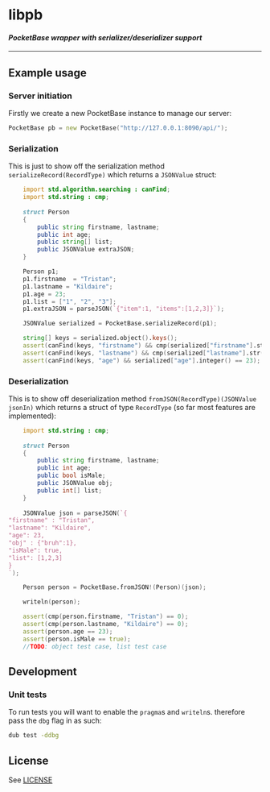 libpb
=====

#### _PocketBase wrapper with serializer/deserializer support_

----

## Example usage

### Server initiation

Firstly we create a new PocketBase instance to manage our server:

```d
PocketBase pb = new PocketBase("http://127.0.0.1:8090/api/");
```

### Serialization

This is just to show off the serialization method `serializeRecord(RecordType)` which returns a `JSONValue` struct:

```d
	import std.algorithm.searching : canFind;
	import std.string : cmp;
	
	struct Person
	{
		public string firstname, lastname;
		public int age;
		public string[] list;
		public JSONValue extraJSON;
	}

	Person p1;
	p1.firstname  = "Tristan";
	p1.lastname = "Kildaire";
	p1.age = 23;
	p1.list = ["1", "2", "3"];
	p1.extraJSON = parseJSON(`{"item":1, "items":[1,2,3]}`);

	JSONValue serialized = PocketBase.serializeRecord(p1);

	string[] keys = serialized.object().keys();
	assert(canFind(keys, "firstname") && cmp(serialized["firstname"].str(), "Tristan") == 0);
	assert(canFind(keys, "lastname") && cmp(serialized["lastname"].str(), "Kildaire") == 0);
	assert(canFind(keys, "age") && serialized["age"].integer() == 23);
```

### Deserialization

This is to show off deserialization method `fromJSON(RecordType)(JSONValue jsonIn)` which returns a struct of type `RecordType` (so far most features are implemented):

```d
	import std.string : cmp;
	
	struct Person
	{
		public string firstname, lastname;
		public int age;
		public bool isMale;
		public JSONValue obj;
		public int[] list;
	}
	
	JSONValue json = parseJSON(`{
"firstname" : "Tristan",
"lastname": "Kildaire",
"age": 23,
"obj" : {"bruh":1},
"isMale": true,
"list": [1,2,3]
}
`);

	Person person = PocketBase.fromJSON!(Person)(json);

	writeln(person);

	assert(cmp(person.firstname, "Tristan") == 0);
	assert(cmp(person.lastname, "Kildaire") == 0);
	assert(person.age == 23);
	assert(person.isMale == true);
	//TODO: object test case, list test case
```

## Development

### Unit tests

To run tests you will want to enable the `pragma`s and `writeln`s. therefore pass the `dbg` flag in as such:

```bash
dub test -ddbg
```

## License

See [LICENSE](LICENSE)

